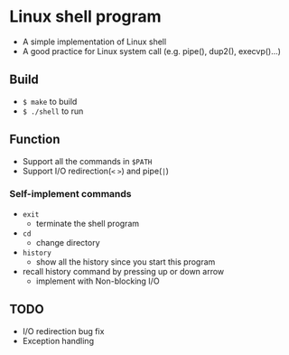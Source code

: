 # Linux shell program
* A simple implementation of Linux shell
* A good practice for Linux system call
  (e.g. pipe(), dup2(), execvp()...)

## Build
* `$ make` to build
* `$ ./shell` to run

## Function
* Support all the commands in `$PATH`
* Support I/O redirection(`<` `>`) and pipe(`|`)

### Self-implement commands
* `exit`
  * terminate the shell program 
* `cd`
  * change directory
* `history`
  * show all the history since you start this program
* recall history command by pressing up or down arrow
  * implement with Non-blocking I/O
  
## TODO
* I/O redirection bug fix
* Exception handling 
